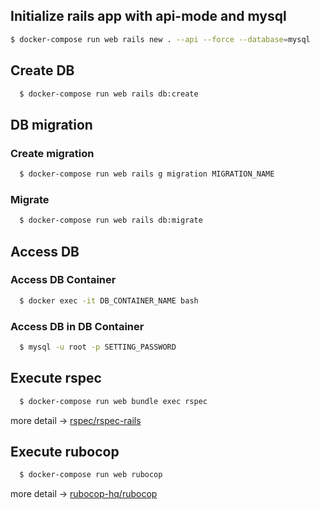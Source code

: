 ## Initialize rails app with api-mode and mysql

```sh
$ docker-compose run web rails new . --api --force --database=mysql
```

## Create DB

```sh
  $ docker-compose run web rails db:create
```

## DB migration

### Create migration

```sh
  $ docker-compose run web rails g migration MIGRATION_NAME
```

### Migrate

```sh
  $ docker-compose run web rails db:migrate
```

## Access DB

### Access DB Container

```sh
  $ docker exec -it DB_CONTAINER_NAME bash
```

### Access DB in DB Container

```sh
  $ mysql -u root -p SETTING_PASSWORD
```

## Execute rspec

```sh
  $ docker-compose run web bundle exec rspec
```

more detail -> [rspec/rspec-rails](https://github.com/rspec/rspec-rails)

## Execute rubocop

```sh
  $ docker-compose run web rubocop
```

more detail -> [rubocop-hq/rubocop](https://github.com/rubocop-hq/rubocop)

